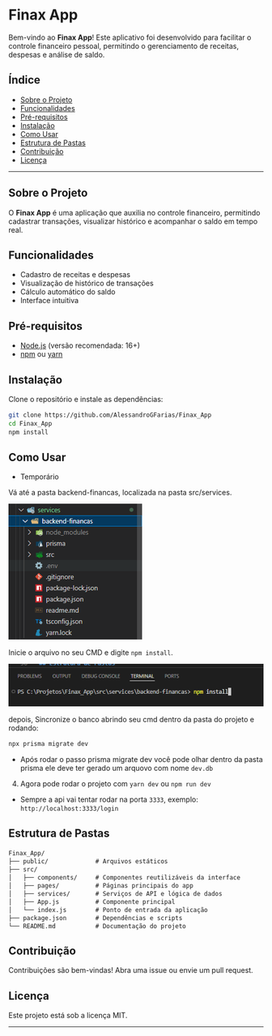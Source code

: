 # Finax App

Bem-vindo ao **Finax App**! Este aplicativo foi desenvolvido para facilitar o controle financeiro pessoal, permitindo o gerenciamento de receitas, despesas e análise de saldo.

## Índice

- [Sobre o Projeto](#sobre-o-projeto)
- [Funcionalidades](#funcionalidades)
- [Pré-requisitos](#pré-requisitos)
- [Instalação](#instalação)
- [Como Usar](#como-usar)
- [Estrutura de Pastas](#estrutura-de-pastas)
- [Contribuição](#contribuição)
- [Licença](#licença)

---

## Sobre o Projeto

O **Finax App** é uma aplicação que auxilia no controle financeiro, permitindo cadastrar transações, visualizar histórico e acompanhar o saldo em tempo real.

## Funcionalidades

- Cadastro de receitas e despesas
- Visualização de histórico de transações
- Cálculo automático do saldo
- Interface intuitiva

## Pré-requisitos

- [Node.js](https://nodejs.org/) (versão recomendada: 16+)
- [npm](https://www.npmjs.com/) ou [yarn](https://yarnpkg.com/)

## Instalação

Clone o repositório e instale as dependências:

```bash
git clone https://github.com/AlessandroGFarias/Finax_App
cd Finax_App
npm install
```

## Como Usar

* Temporário

Vá até a pasta backend-financas, localizada na pasta src/services.

![Localização da pasta]({49EDAE3B-4CBB-4B8E-9271-36B1471284D0}.png)

Inicie o arquivo no seu CMD e digite ```npm install```.

![Código]({63AAE2B4-A01B-476E-A643-CF8D8A461308}.png)

depois, Sincronize o banco abrindo seu cmd dentro da pasta do projeto e rodando:

```cmd
npx prisma migrate dev
```

- Após rodar o passo prisma migrate dev você pode olhar dentro da pasta prisma ele deve ter gerado um arquovo com nome `dev.db`


4) Agora pode rodar o projeto com ```yarn dev``` ou ```npm run dev```

* Sempre a api vai tentar rodar na porta ```3333```, exemplo: ```http://localhost:3333/login```


## Estrutura de Pastas

```
Finax_App/
├── public/             # Arquivos estáticos
├── src/
│   ├── components/     # Componentes reutilizáveis da interface
│   ├── pages/          # Páginas principais do app
│   ├── services/       # Serviços de API e lógica de dados
│   ├── App.js          # Componente principal
│   └── index.js        # Ponto de entrada da aplicação
├── package.json        # Dependências e scripts
└── README.md           # Documentação do projeto
```

## Contribuição

Contribuições são bem-vindas! Abra uma issue ou envie um pull request.

## Licença

Este projeto está sob a licença MIT.

---